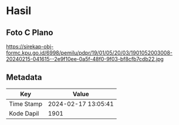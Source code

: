 # Hasil

## Foto C Plano

https://sirekap-obj-formc.kpu.go.id/6998/pemilu/pdpr/19/01/05/20/03/1901052003008-20240215-041615--2e9f10ee-0a5f-48f0-9f03-bf8cfb7cdb22.jpg


## Metadata

| Key        | Value               |
| ---------- | ------------------- |
| Time Stamp | 2024-02-17 13:05:41 |
| Kode Dapil | 1901                |



